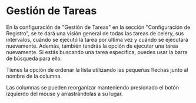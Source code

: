 # Gestión de Tareas

En la configuración de "Gestión de Tareas" en la sección "Configuración de Registro", se te dará una visión general de todas las tareas de celery, sus intervalos, cuándo se ejecutó la tarea por última vez y cuándo se ejecutará nuevamente. Además, también tendrás la opción de ejecutar una tarea nuevamente. Si estás buscando una tarea específica, puedes usar la barra de búsqueda para ello.

Tienes la opción de ordenar la lista utilizando las pequeñas flechas junto al nombre de la columna.

Las columnas se pueden reorganizar manteniendo presionado el botón izquierdo del mouse y arrastrándolas a su lugar.
